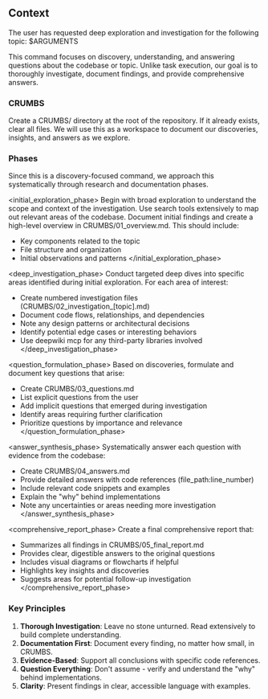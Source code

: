 ## Context

The user has requested deep exploration and investigation for the following topic:
<topic>
$ARGUMENTS
</topic>

This command focuses on discovery, understanding, and answering questions about
the codebase or topic. Unlike task execution, our goal is to thoroughly
investigate, document findings, and provide comprehensive answers.

### CRUMBS

Create a CRUMBS/ directory at the root of the repository. If it already exists,
clear all files.  We will use this as a workspace to document our discoveries,
insights, and answers as we explore.

### Phases

Since this is a discovery-focused command, we approach this systematically
through research and documentation phases.

<phases>

<initial_exploration_phase>
  Begin with broad exploration to understand the scope and context of the investigation. Use search tools extensively to map out relevant areas of the codebase. Document initial findings and create a high-level overview in CRUMBS/01_overview.md. This should include:
  - Key components related to the topic
  - File structure and organization
  - Initial observations and patterns
</initial_exploration_phase>

<deep_investigation_phase>
  Conduct targeted deep dives into specific areas identified during initial exploration. For each area of interest:
  - Create numbered investigation files (CRUMBS/02_investigation_[topic].md)
  - Document code flows, relationships, and dependencies
  - Note any design patterns or architectural decisions
  - Identify potential edge cases or interesting behaviors
  - Use deepwiki mcp for any third-party libraries involved
</deep_investigation_phase>

<question_formulation_phase>
  Based on discoveries, formulate and document key questions that arise:
  - Create CRUMBS/03_questions.md
  - List explicit questions from the user
  - Add implicit questions that emerged during investigation
  - Identify areas requiring further clarification
  - Prioritize questions by importance and relevance
</question_formulation_phase>

<answer_synthesis_phase>
  Systematically answer each question with evidence from the codebase:
  - Create CRUMBS/04_answers.md
  - Provide detailed answers with code references (file_path:line_number)
  - Include relevant code snippets and examples
  - Explain the "why" behind implementations
  - Note any uncertainties or areas needing more investigation
</answer_synthesis_phase>

<comprehensive_report_phase>
  Create a final comprehensive report that:
  - Summarizes all findings in CRUMBS/05_final_report.md
  - Provides clear, digestible answers to the original questions
  - Includes visual diagrams or flowcharts if helpful
  - Highlights key insights and discoveries
  - Suggests areas for potential follow-up investigation
</comprehensive_report_phase>

</phases>

### Key Principles

1. **Thorough Investigation**: Leave no stone unturned. Read extensively to build complete understanding.
2. **Documentation First**: Document every finding, no matter how small, in CRUMBS.
3. **Evidence-Based**: Support all conclusions with specific code references.
4. **Question Everything**: Don't assume - verify and understand the "why" behind implementations.
5. **Clarity**: Present findings in clear, accessible language with examples.
